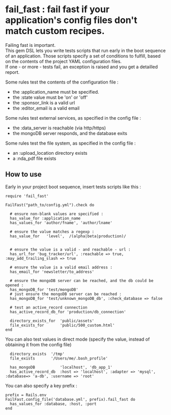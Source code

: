 # fail_fast : fail fast if your application's config files don't match custom recipes.


Failing fast is important.   
This gem DSL lets you write tests scripts that run early in the boot sequence of an application. Those scripts specify a set of conditions to fulfill, based on the contents of the project YAML configuration files.   
If one - or more - tests fail, an exception is raised and you get a detailled report.

Some rules test the contents of the configuration file :   

-   the :application\_name must be specified.
-   the :state value must be 'on' or 'off'
-   the :sponsor\_link is a valid url
-   the :editor\_email is a valid email

Some rules test external services, as specified in the config file :   

 - the :data\_server is reachable (via http/https)
 - the mongoDB server responds, and the database exits

Some rules test the file system, as specified in the config file :   

 - an :upload\_location directory exists
 - a :nda\_pdf file exists

## How to use

Early in your project boot sequence, insert tests scripts like this :


    require 'fail_fast'
  
    FailFast("path_to/config.yml").check do

      # ensure non-blank values are specified :
      has_value_for :application_name
      has_values_for 'author/fname', 'author/lname'

      # ensure the value matches a regexp :
      has_value_for   'level',  /(alpha|beta|production)/


      # ensure the value is a valid - and reachable - url :
      has_url_for 'bug_tracker/url', :reachable => true, :may_add_trailing_slash => true

      # ensure the value is a valid email address :
      has_email_for 'newsletter/to_address'

      # ensure the mongoDB server can be reached, and the db could be opened :
      has_mongoDB_for 'test/mongoDB'
      # just ensure the mongoDB server can be reached :
      has_mongoDB_for 'test/unknown_mongoDB_db', :check_database => false

      # test an active_record connection
      has_active_record_db_for 'production/db_connection'

      directory_exists_for  'public/assets'
      file_exists_for       'public/500_custom.html'
    end

You can also test values in direct mode (specify the value, instead of obtaining it from the config file)

      directory_exists  '/tmp'
      file_exists       '/Users/me/.bash_profile'

      has_mongoDB           'localhost', 'db_app_1'
      has_active_record_db  :host => 'localhost', :adapter => 'mysql', :database=> 'a-db', :username => 'root'


You can also specify a key prefix :

    prefix = Rails.env
    FailFast.config_file('database.yml', prefix).fail_fast do
      has_values_for :database, :host, :port
    end

